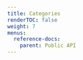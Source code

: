 ```yaml
---
title: Categories  
renderTOC: false
weight: 7
menus:
  reference-docs:
    parent: Public API
---
```

